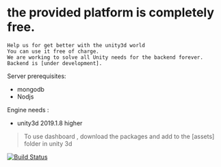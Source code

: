 # the provided platform is completely free.

    Help us for get better with the unity3d world
    You can use it free of charge.
    We are working to solve all Unity needs for the backend forever.
    Backend is [under development].
    
    
Server prerequisites:

* mongodb
* Nodjs

Engine needs :
* unity3d 2019.1.8 higher

> To use dashboard ,  download the packages and add to the [assets] folder in unity 3d

 
[![Build Status](https://travis-ci.com/chilligames/Unity-backend.svg?branch=master)](https://travis-ci.com/chilligames/Unity-backend)




